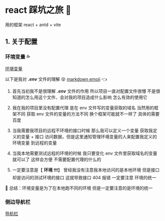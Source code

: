 # react 踩坑之旅 💢

用的框架 react + antd + vite

## 1. 关于配置

### 环境变量 💦

[环境变量](./.env)

以下是我对 **_.env_** 文件的理解 😝 [markdown emoji](https://gist.github.com/rxaviers/7360908) 👈

1. 首先当初我不是很理解 **_.env_** 文件的作用 所以项目一直对配置文件很懵 不是很知道的怎么用这个文件、会对我的项目造成什么影响 怎么有效的使用它

2. 我在我的项目里没有配置代理 是在 env 文件写的变量获取的域名 当然用的框架不同 获取 env 文件的变量的方法不同 换个框架可能就不一样了 具体的需要百度

3. 当我需要我项目的远程不环境的接口时候 那么我可以定义一个变量 获取我定义的变量 + 接口 访问数据，但是这里通知管理环境变量的人来配置我定义的环境变量 到远程的变量

4. 当我本地需要测试远程的环境的时候 我只要变化 env 文件里获取域名的变量就可以了 这样会方便 不需要配置代理的什么的

5. 一定要注意是【 **环境** ❗❗❗】 曾经我没有注意我本地访问的是本地环境 但是接口却是访问的测试环境的接口 这就导致接口 404 报错 一定要注意 环境的统一

📌 总结：环境变量是为了在本地跑不同的环境 但是一定要注意的是环境的统一

### 侧边导航栏

[导航栏](./src/page/common/page_menu.jsx)
